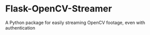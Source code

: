 # Flask-OpenCV-Streamer
A Python package for easily streaming OpenCV footage, even with authentication
